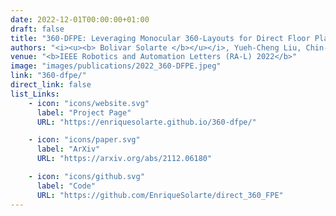 ```yaml
---
date: 2022-12-01T00:00:00+01:00
draft: false
title: "360-DFPE: Leveraging Monocular 360-Layouts for Direct Floor Plan Estimation"
authors: "<i><u><b> Bolivar Solarte </b></u></i>, Yueh-Cheng Liu, Chin-Hsuan Wu, Yi-Hsuan Tsai, Min Sun"
venue: "<b>IEEE Robotics and Automation Letters (RA-L) 2022</b>"
image: "images/publications/2022_360-DFPE.jpeg"
link: "360-dfpe/"
direct_link: false
list_Links:
    - icon: "icons/website.svg"
      label: "Project Page"
      URL: "https://enriquesolarte.github.io/360-dfpe/"

    - icon: "icons/paper.svg"
      label: "ArXiv"
      URL: "https://arxiv.org/abs/2112.06180"

    - icon: "icons/github.svg"
      label: "Code"
      URL: "https://github.com/EnriqueSolarte/direct_360_FPE"
---
```

